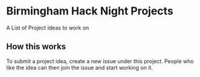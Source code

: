 # Birmingham Hack Night Projects
A List of Project Ideas to work on

## How this works
To submit a project idea, create a new issue under this project. People who like
the idea can then join the issue and start working on it.
